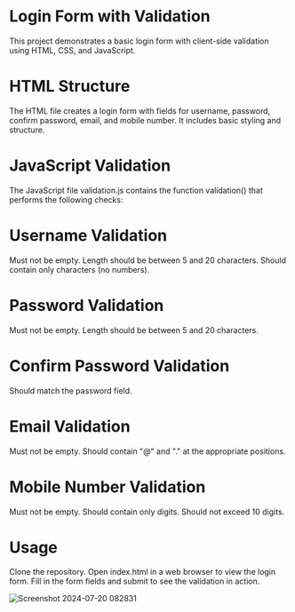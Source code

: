 # Login Form with Validation
This project demonstrates a basic login form with client-side validation using HTML, CSS, and JavaScript.

# HTML Structure
The HTML file creates a login form with fields for username, password, confirm password, email, and mobile number. It includes basic styling and structure.

# JavaScript Validation
The JavaScript file validation.js contains the function validation() that performs the following checks:

# Username Validation
Must not be empty.
Length should be between 5 and 20 characters.
Should contain only characters (no numbers).

# Password Validation
Must not be empty.
Length should be between 5 and 20 characters.

# Confirm Password Validation
Should match the password field.

# Email Validation
Must not be empty.
Should contain "@" and "." at the appropriate positions.

# Mobile Number Validation
Must not be empty.
Should contain only digits.
Should not exceed 10 digits.

# Usage
Clone the repository.
Open index.html in a web browser to view the login form.
Fill in the form fields and submit to see the validation in action.

![Screenshot 2024-07-20 082831](https://github.com/user-attachments/assets/9957c43b-28ce-4616-975a-f86291b01521)
